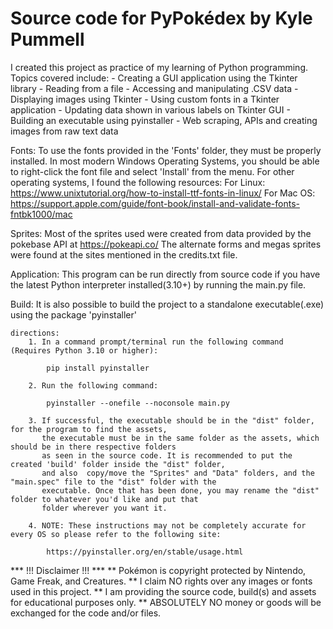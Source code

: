 # Source code for PyPokédex by Kyle Pummell

I created this project as practice of my learning of Python programming.
Topics covered include:
    - Creating a GUI application using the Tkinter library
    - Reading from a file
    - Accessing and manipulating .CSV data
    - Displaying images using Tkinter
    - Using custom fonts in a Tkinter application
    - Updating data shown in various labels on Tkinter GUI
    - Building an executable using pyinstaller
    - Web scraping, APIs and creating images from raw text data

Fonts:
To use the fonts provided in the 'Fonts' folder, they must be properly installed. 
In most modern Windows Operating Systems, you should be able to right-click the font file and 
    select 'Install' from the menu. For other operating systems, I found the following resources:
    For Linux: https://www.unixtutorial.org/how-to-install-ttf-fonts-in-linux/
    For Mac OS: https://support.apple.com/guide/font-book/install-and-validate-fonts-fntbk1000/mac

Sprites:
    Most of the sprites used were created from data provided by the pokebase API at https://pokeapi.co/
    The alternate forms and megas sprites were found at the sites mentioned in the credits.txt file.

Application:
This program can be run directly from source code if you have the latest Python interpreter installed(3.10+) by running
the main.py file.

Build:
It is also possible to build the project to a standalone executable(.exe) using the package 'pyinstaller'

    directions:
        1. In a command prompt/terminal run the following command (Requires Python 3.10 or higher):
        
            pip install pyinstaller
        
        2. Run the following command:
        
            pyinstaller --onefile --noconsole main.py
        
        3. If successful, the executable should be in the "dist" folder, for the program to find the assets, 
           the executable must be in the same folder as the assets, which should be in there respective folders 
           as seen in the source code. It is recommended to put the created 'build' folder inside the "dist" folder,
           and also  copy/move the "Sprites" and "Data" folders, and the "main.spec" file to the "dist" folder with the 
           executable. Once that has been done, you may rename the "dist" folder to whatever you'd like and put that 
           folder wherever you want it.
        
        4. NOTE: These instructions may not be completely accurate for every OS so please refer to the following site:
        
            https://pyinstaller.org/en/stable/usage.html


*** !!! Disclaimer !!! ***
** Pokémon is copyright protected by Nintendo, Game Freak, and Creatures.
** I claim NO rights over any images or fonts used in this project.
** I am providing the source code, build(s) and assets for educational purposes only.
** ABSOLUTELY NO money or goods will be exchanged for the code and/or files.
